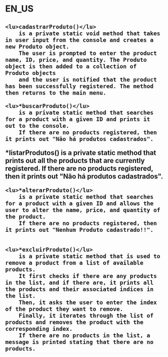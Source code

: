 <h1>EN_US</h1>
 <div><h2>
 
 
 
    <lu>cadastrarProduto()</lu>
        is a private static void method that takes in user input from the console and creates a new Produto object.
        The user is prompted to enter the product name, ID, price, and quantity. The Produto object is then added to a collection of Produto objects
        and the user is notified that the product has been successfully registered. The method then returns to the main menu.
   
    <lu>*buscarProduto()</lu>
        is a private static method that searches for a product with a given ID and prints it out to the console.
        If there are no products registered, then it prints out "Não há produtos cadastrados".
    
   <lu> *listarProdutos()</lu>
        is a private static method that prints out all the products that are currently registered.
        If there are no products registered, then it prints out "Não há produtos cadastrados".
    
    <lu>*alterarProduto()</lu>
        is a private static method that searches for a product with a given ID and allows the user to alter the name, price, and quantity of the product.
        If there are no products registered, then it prints out "Nenhum Produto cadastrado!!".
      
      
    <lu>*excluirProduto()</lu>
        is a private static method that is used to remove a product from a list of available products.
        It first checks if there are any products in the list, and if there are, it prints all the products and their associated indices in the list.
        Then, it asks the user to enter the index of the product they want to remove.
        Finally, it iterates through the list of products and removes the product with the corresponding index.
        If there are no products in the list, a message is printed stating that there are no products. 
   
   
   </h2></div>


